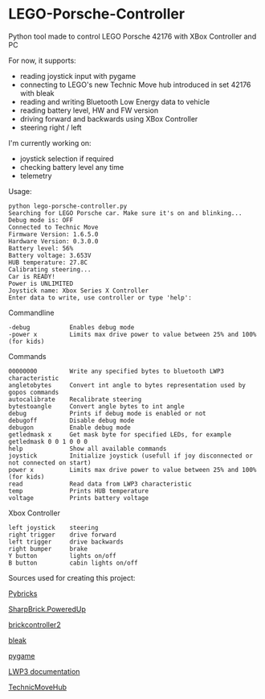 # LEGO-Porsche-Controller
Python tool made to control LEGO Porsche 42176 with XBox Controller and PC

For now, it supports:
- reading joystick input with pygame
- connecting to LEGO's new Technic Move hub introduced in set 42176 with bleak
- reading and writing Bluetooth Low Energy data to vehicle
- reading battery level, HW and FW version
- driving forward and backwards using XBox Controller
- steering right / left

I'm currently working on:
- joystick selection if required
- checking battery level any time
- telemetry

Usage:
```
python lego-porsche-controller.py
Searching for LEGO Porsche car. Make sure it's on and blinking...
Debug mode is: OFF
Connected to Technic Move
Firmware Version: 1.6.5.0
Hardware Version: 0.3.0.0
Battery level: 56%
Battery voltage: 3.653V
HUB temperature: 27.8C
Calibrating steering...
Car is READY!
Power is UNLIMITED
Joystick name: Xbox Series X Controller
Enter data to write, use controller or type 'help':
```
Commandline
```
-debug           Enables debug mode
-power x         Limits max drive power to value between 25% and 100% (for kids)
```
Commands
```
00000000         Write any specified bytes to bluetooth LWP3 characteristic
angletobytes     Convert int angle to bytes representation used by gopos commands
autocalibrate    Recalibrate steering
bytestoangle     Convert angle bytes to int angle
debug            Prints if debug mode is enabled or not
debugoff         Disable debug mode
debugon          Enable debug mode
getledmask x     Get mask byte for specified LEDs, for example getledmask 0 0 1 0 0 0
help             Show all available commands
joystick         Initialize joystick (usefull if joy disconnected or not connected on start)
power x          Limits max drive power to value between 25% and 100% (for kids)
read             Read data from LWP3 characteristic
temp             Prints HUB temperature
voltage          Prints battery voltage
```
Xbox Controller
```
left joystick    steering
right trigger    drive forward
left trigger     drive backwards
right bumper     brake
Y button         lights on/off
B button         cabin lights on/off
```

Sources used for creating this project:

[Pybricks](https://github.com/pybricks/)

[SharpBrick.PoweredUp](https://github.com/sharpbrick/powered-up)

[brickcontroller2](https://github.com/imurvai/brickcontroller2/)

[bleak](https://github.com/hbldh/bleak)

[pygame](https://github.com/pygame)

[LWP3 documentation](https://lego.github.io/lego-ble-wireless-protocol-docs/)

[TechnicMoveHub](https://github.com/DanieleBenedettelli/TechnicMoveHub/)
